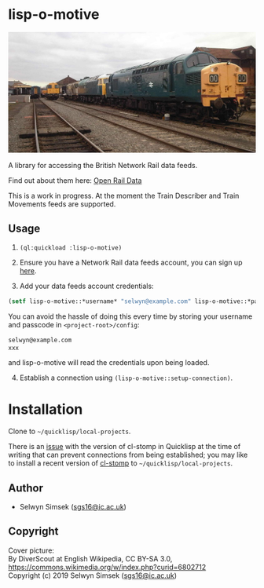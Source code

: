 # lisp-o-motive

![A locomotive](./data/cover-picture.jpg "A locomotive")

A library for accessing the British Network Rail data feeds.  

Find out about them here: [Open Rail Data](https://wiki.openraildata.com/index.php?title=Main_Page)  

This is a work in progress. At the moment the Train Describer and Train Movements feeds are supported.

## Usage
1.  `(ql:quickload :lisp-o-motive)`
 
2.  Ensure you have a Network Rail data feeds account, you can sign up [here](https://datafeeds.networkrail.co.uk/ntrod/login).

3.  Add your data feeds account credentials: 
```lisp
(setf lisp-o-motive::*username* "selwyn@example.com" lisp-o-motive::*passcode* "xxx")
```
You can avoid the hassle of doing this every time by storing your username and passcode in `<project-root>/config`:
```
selwyn@example.com
xxx
```

and lisp-o-motive will read the credentials upon being loaded.

4.  Establish a connection using `(lisp-o-motive::setup-connection)`.

# Installation

Clone to `~/quicklisp/local-projects`.    

There is an [issue](https://gitlab.common-lisp.net/cl-stomp/cl-stomp/commit/bb311b8692bee3b35d5a9c036fa4f56ca7e80862) with the version of cl-stomp in Quicklisp at the time of writing that can prevent connections from being established; you may like to install a recent version of [cl-stomp](https://gitlab.common-lisp.net/cl-stomp/cl-stomp) to `~/quicklisp/local-projects`.

## Author

* Selwyn Simsek (sgs16@ic.ac.uk)

## Copyright
Cover picture:  
By DiverScout at English Wikipedia, CC BY-SA 3.0, https://commons.wikimedia.org/w/index.php?curid=6802712  
Copyright (c) 2019 Selwyn Simsek (sgs16@ic.ac.uk)
